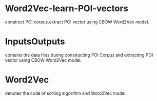 # Word2Vec-learn-POI-vectors
construct POI corpus.extract POI vector using CBOW Word2Vec model.
# InputsOutputs
contains the data files during constructing POI Corpus and extracting POI vector using CBOW Word2Vec model.
# Word2Vec
denotes the code of sorting algorithm and Word2Vec model.
